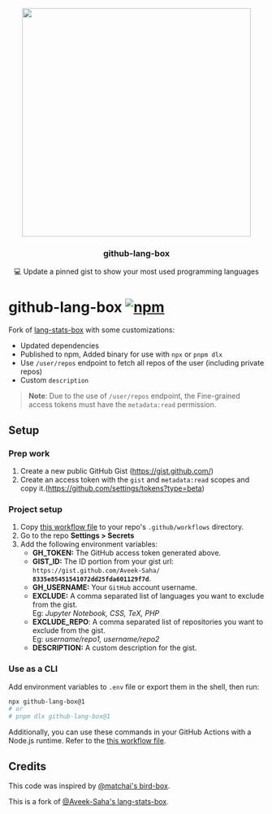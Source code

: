<p align="center">
  <img width="450" src="https://user-images.githubusercontent.com/31800695/138593031-536f9b8c-714c-4c4f-8725-63ea105fcca0.png">
  <h3 align="center">github-lang-box</h3>
  <p align="center">💻 Update a pinned gist to show your most used programming languages</p>
</p>

# github-lang-box [![npm](https://img.shields.io/npm/v/github-lang-box)](https://www.npmjs.com/package/github-lang-box)

Fork of [lang-stats-box](https://github.com/Aveek-Saha/lang-stats-box) with some customizations:

- Updated dependencies
- Published to npm, Added binary for use with `npx` or `pnpm dlx`
- Use `/user/repos` endpoint to fetch all repos of the user (including private repos)
- Custom `description`

> **Note**: Due to the use of `/user/repos` endpoint, the Fine-grained access tokens must have the `metadata:read` permission.

## Setup

### Prep work

1. Create a new public GitHub Gist (https://gist.github.com/)
2. Create an access token with the `gist` and `metadata:read` scopes and copy it.(https://github.com/settings/tokens?type=beta)

### Project setup

1. Copy [this workflow file](./action.yml) to your repo's `.github/workflows` directory.
2. Go to the repo **Settings > Secrets**
3. Add the following environment variables:
    - **GH_TOKEN:** The GitHub access token generated above.
    - **GIST_ID:** The ID portion from your gist url: <br> `https://gist.github.com/Aveek-Saha/` **`8335e85451541072dd25fda601129f7d`**.
    - **GH_USERNAME:** Your `GitHub` account username.
    - **EXCLUDE:** A comma separated list of languages you want to exclude from the gist. <br> Eg: _Jupyter Notebook, CSS, TeX, PHP_
    - **EXCLUDE_REPO**: A comma separated list of repositories you want to exclude from the gist. <br> Eg: _username/repo1, username/repo2_
    - **DESCRIPTION:** A custom description for the gist.

### Use as a CLI

Add environment variables to `.env` file or export them in the shell, then run:

```bash
npx github-lang-box@1
# or
# pnpm dlx github-lang-box@1
```

Additionally, you can use these commands in your GitHub Actions with a Node.js runtime. Refer to the [this workflow file](./action.yml).

## Credits

This code was inspired by [@matchai's bird-box](https://github.com/matchai/bird-box).

This is a fork of [@Aveek-Saha's lang-stats-box](https://github.com/Aveek-Saha/lang-stats-box).
